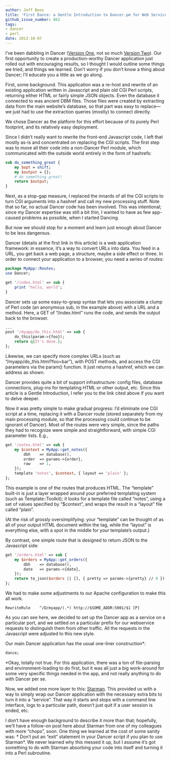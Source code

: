 ```yaml
---
author: Jeff Boes
title: 'First Dance: a Gentle Introduction to Dancer.pm for Web Services'
github_issue_number: 862
tags:
- dancer
- perl
date: 2013-10-07
---
```


I’ve been dabbling in Dancer ([Version One](http://search.cpan.org/~yanick/Dancer-1.3118/lib/Dancer.pm), not so much [Version Two](https://web.archive.org/web/20131119231012/http://search.cpan.org/~sukria/Dancer2-0.10/lib/Dancer2.pm)). Our first opportunity to create a production-worthy Dancer application just rolled out with encouraging results, so I thought I would outline some things we tried, and things we learned.  Don’t worry if you don’t know a thing about Dancer; I’ll educate you a little as we go along.

First, some background. This application was a re-host and rewrite of an existing application written in Javascript and plain old CGI Perl scripts, returning either HTML or fairly simple JSON objects. Even the database it connected to was ancient DBM files. Those files were created by extracting data from the main website’s database, so that part was easy to replace—​we just had to use the extraction queries (mostly) to connect directly.

We chose Dancer as the platform for this effort because of its purely Perl footprint, and its relatively easy deployment.

Since I didn’t really want to rewrite the front-end Javascript code, I left that mostly as-is and concentrated on replacing the CGI scripts. The first step was to move all their code into a non-Dancer Perl module, which communicated with the outside world entirely in the form of hashrefs:

```perl
sub do_something_great {
    my $opt = shift;
    my $output = {};
    # do something great!
    return $output;
}
```

Next, as a stop-gap measure, I replaced the innards of all the CGI scripts to turn CGI arguments into a hashref and call my new processing stuff. Note that so far, no actual Dancer code has been involved. This was intentional; since my Dancer expertise was still a bit thin, I wanted to have as few app-caused problems as possible, when I started Dancing.

But now we should stop for a moment and learn just enough about Dancer to be less dangerous.

Dancer (details at the first link in this article) is a web application framework: in essence, it’s a way to convert URLs into data. You feed in a URL, you get back a web page, a structure, maybe a side effect or three. In order to connect your application to a browser, you need a series of *routes*:

```perl
package MyApp::Routes;
use Dancer;

get '/index.html' => sub {
    print 'hello, world';
}
```

Dancer sets up some easy-to-grasp syntax that lets you associate a clump of Perl code (an anonymous sub, in the example above) with a URL and a method. Here, a GET of “/index.html” runs the code, and sends the output back to the browser.

```perl
...
post '/myapp/do_this.html' => sub {
    do_this(param->{foo});
    return q{It's done.};
};
```

Likewise, we can specify more complex URLs (such as “/myapp/do_this.html?foo=bar”), with POST methods, and access the CGI parameters via the param() function. It just returns a hashref, which we can address as shown.

Dancer provides quite a bit of support infrastructure: config files, database connections, plug-ins for templating HTML or other output, etc. Since this article is a Gentle Introduction, I refer you to the link cited above if you want to delve deeper.

Now it was pretty simple to make gradual progress: I’d eliminate one CGI script at a time, replacing it with a Dancer route (stored separately from my main processing module, so that the processing could continue to be ignorant of Dancer). Most of the routes were very simple, since the paths they had to recognize were simple and straightforward, with simple CGI parameter lists. E.g.,

```perl
get '/notes.html' => sub {
    my $context = MyApp::get_notes({
        dbh    => database(),
        order  => params->{order},
        raw    => 1,
    });
    template 'notes', $context, { layout => 'plain' };
};
```

This example is one of the routes that produces HTML. The “template” built-in is just a layer wrapped around your preferred templating system (such as Template::Toolkit); it looks for a template file called “notes”, using a set of values specified by “$context”, and wraps the result in a “layout” file called “plain”.

(At the risk of grossly oversimplifying: your “template” can be thought of as all of your output HTML document within the <body> tag, while the “layout” is everything else, with a spot in the middle for your template’s output.)

By contrast, one simple route that is designed to return JSON to the Javascript side:

```perl
get '/orders.html' => sub {
    my $orders = MyApp::get_orders({
        dbh    => database(),
        date   => params->{date},
    });
    return to_json($orders || [], { pretty => params->{pretty} // 0 });
};
```

We had to make some adjustments to our Apache configuration to make this all work.

```
RewriteRule    ^/D/myapp/(.*) http://$SOME_ADDR:5001/$1 [P]
```

As you can see here, we decided to set up the Dancer app as a service on a particular port, and we settled on a particular prefix for our webservice requests to distinguish them from other traffic. All the requests in the Javascript were adjusted to this new style.

Our main Dancer application has the usual one-liner construction*:

```perl
dance;
```

*Okay, totally not true. For this application, there was a ton of file-parsing and environment-loading to do first, but it was all just a big work-around for some very specific things needed in the app, and not really anything to do with Dancer per se.

Now, we added one more layer to this: [Starman](http://search.cpan.org/~miyagawa/Starman-0.4008/script/starman). This provided us with a way to simply wrap our Dancer application with the necessary extra bits to turn it into a “service”. That way it starts and stops with a command line interface, logs to a particular path, doesn’t just quit if a user session is ended, etc.

I don’t have enough background to describe it more than that; hopefully, we’ll have a follow-on post here about Starman from one of my colleagues with more “chops”, soon.  One thing we learned at the cost of some sanity was: * Don’t put an “exit” statement in your Dancer script if you plan to use Starman*. We never learned why this messed it up, but I assume it’s got something to do with Starman absorbing your code into itself and turning it into a Perl subroutine.


